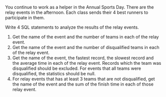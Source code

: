 You continue to work as a helper in the Annual Sports Day. There are the relay events in the afternoon. Each class sends their 4 best runners to participate in them.

Write 4 SQL statements to analyze the results of the relay events.

1. Get the name of the event and the number of teams in each of the relay event.
2. Get the name of the event and the number of disqualified teams in each of the relay event.
3. Get the name of the event, the fastest record, the slowest record and the average time in each of the relay event. Records which the team was disqualified should be excluded. For events that all teams were disqualified, the statistics should be null.
4. For relay events that has at least 3 teams that are not disqualified, get the name of the event and the sum of the finish time in each of those relay event.
